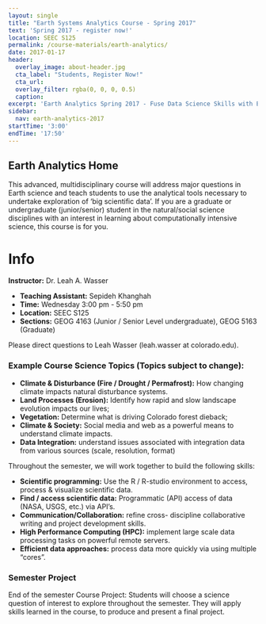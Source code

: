 ```yaml
---
layout: single
title: "Earth Systems Analytics Course - Spring 2017"
text: 'Spring 2017 - register now!'
location: SEEC S125
permalink: /course-materials/earth-analytics/
date: 2017-01-17
header:
  overlay_image: about-header.jpg
  cta_label: "Students, Register Now!"
  cta_url:
  overlay_filter: rgba(0, 0, 0, 0.5)
  caption:
excerpt: 'Earth Analytics Spring 2017 - Fuse Data Science Skills with Earth System Science Knowledge.'
sidebar:
  nav: earth-analytics-2017
startTime: '3:00'
endTime: '17:50'
---
```


## Earth Analytics Home

This advanced, multidisciplinary course will address major questions in Earth
science and teach students to use the analytical tools necessary to undertake
exploration of ‘big scientific data’. If you are a graduate or undergraduate
(junior/senior) student in the natural/social science disciplines with an
interest in learning about computationally intensive science, this
course is for you.

<div class='notice--success' markdown="1">

# Info

**Instructor:** Dr. Leah A. Wasser

* **Teaching Assistant:** Sepideh Khanghah
* **Time:** Wednesday 3:00 pm -  5:50 pm
* **Location:** SEEC S125
* **Sections:** GEOG 4163 (Junior / Senior Level undergraduate), GEOG 5163 (Graduate)

Please direct questions to Leah Wasser (leah.wasser at colorado.edu).

</div>

### Example Course Science Topics (Topics subject to change):

* **Climate & Disturbance (Fire / Drought / Permafrost):** How
changing climate impacts natural disturbance systems.
* **Land Processes (Erosion):** Identify how rapid and slow
landscape evolution impacts our lives;
* **Vegetation:** Determine what is driving Colorado forest
dieback;
* **Climate & Society:** Social media and web as a powerful
means to understand climate impacts.
* **Data Integration:** understand issues associated with
integration data from various sources (scale, resolution, format)


Throughout the semester, we will work together to build the
following skills:

* **Scientific programming:** Use the R / R-studio environment to
access, process & visualize scientific data.
* **Find / access scientific data:** Programmatic (API) access of
data (NASA, USGS, etc.) via API’s.
* **Communication/Collaboration:** refine cross- discipline
collaborative writing and project development skills.
* **High Performance Computing (HPC):** implement large scale
data processing tasks on powerful remote servers.
* **Efficient data approaches:** process data more quickly via
using multiple “cores”.

### Semester Project

End of the semester Course Project: Students will choose a
science question of interest to explore throughout the semester.
They will apply skills learned in the course, to produce and
present a final project.
